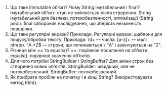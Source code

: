 1. Що таке immutable об’єкт? Чому String імутабельний і final?
   Імутабельний об’єкт: стан не змінюється після створення.
   String імутабельний для безпеки, потокобезпечності, оптимізації (String pool).
   final забороняє наслідування, що зберігає незмінність поведінки.
2. Що таке регулярні вирази? Приклади.
   Регулярні вирази: шаблони для пошуку/обробки тексту.
   Приклади:
   \d+ — числа.
   [a-z]+ — малі літери.
   ^A.*Z$ — строки, що починаються з "A" і закінчуються на "Z".
3. Різниця між == та equals()?
   ==: порівнює посилання на об’єкти.
   equals(): порівнює значення об’єктів.
4. Для чого потрібні StringBuilder і StringBuffer?
   Для зміни строк без створення нових об'єктів.
   StringBuilder: швидший, але не потокобезпечний.
   StringBuffer: потокобезпечний.
5. Як прибрати пробіли на початку і в кінці String?
   Використовувати метод trim().